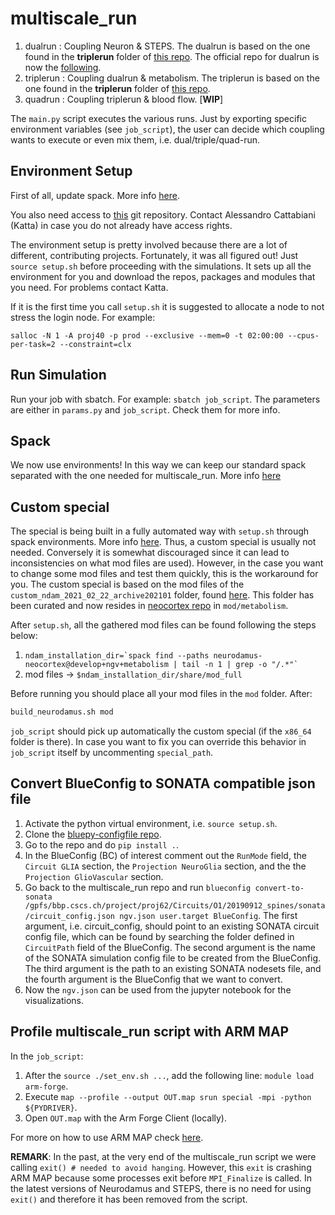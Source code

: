 # multiscale_run

1. dualrun : Coupling Neuron & STEPS. The dualrun is based on the one found in the **triplerun** folder of [this repo](https://bbpgitlab.epfl.ch/molsys/metabolismndam). The official repo for dualrun is now the [following](https://bbpgitlab.epfl.ch/molsys/dualrun).
1. triplerun : Coupling dualrun & metabolism. The triplerun is based on the one found in the **triplerun** folder of [this repo](https://bbpgitlab.epfl.ch/molsys/metabolismndam).
1. quadrun : Coupling triplerun & blood flow. [**WIP**]

The `main.py` script executes the various runs. Just by exporting specific environment variables (see `job_script`), the user can decide which coupling wants to execute or even mix them, i.e. dual/triple/quad-run.

## Environment Setup

First of all, update spack. More info [here](https://github.com/BlueBrain/spack).

You also need access to [this](https://github.com/CNS-OIST/HBP_STEPS) git repository. Contact Alessandro Cattabiani (Katta)
in case you do not already have access rights.

The environment setup is pretty involved because there are a lot of different, contributing projects. Fortunately, it was all figured out!
Just `source setup.sh` before proceeding with the simulations. It sets up all the environment for you and download the repos, packages and modules that you need.
For problems contact Katta.

If it is the first time you call `setup.sh` it is suggested to allocate a node to not stress the login node. For example:
```
salloc -N 1 -A proj40 -p prod --exclusive --mem=0 -t 02:00:00 --cpus-per-task=2 --constraint=clx
```
## Run Simulation

Run your job with sbatch. For example: `sbatch job_script`. 
The parameters are either in `params.py` and `job_script`. Check them for more info. 

## Spack

We now use environments! In this way we can keep our standard spack separated with the one needed for multiscale_run. More info [here](https://github.com/BlueBrain/spack/blob/develop/bluebrain/documentation/installing_with_environments.md)


## Custom special

 
The special is being built in a fully automated way with `setup.sh` through spack environments. More info [here](https://github.com/BlueBrain/spack/blob/develop/bluebrain/documentation/installing_with_environments.md).
Thus, a custom special is usually not needed. Conversely it is somewhat discouraged since it can lead to inconsistencies on what mod files are used). 
However, in the case you want to change some mod files and test them quickly, this is the workaround for you.
The custom special is based on the mod files of the `custom_ndam_2021_02_22_archive202101` folder, 
found [here](https://bbpgitlab.epfl.ch/molsys/metabolismndam/-/tree/main/custom_ndam_2021_02_22_archive202101). 
This folder has been curated and now resides in [neocortex repo](https://bbpgitlab.epfl.ch/hpc/sim/models/neocortex) in
`mod/metabolism`.

After `setup.sh`, all the gathered mod files can be found following the steps below:
1. ``` ndam_installation_dir=`spack find --paths neurodamus-neocortex@develop+ngv+metabolism | tail -n 1 | grep -o "/.*"` ```
1. mod files -> `$ndam_installation_dir/share/mod_full`

Before running you should place all your mod files in the `mod` folder. After:

```bash
build_neurodamus.sh mod
```

`job_script` should pick up automatically the custom special (if the `x86_64` folder is there). In case you want to fix 
you can override this behavior in `job_script` itself by uncommenting `special_path`.


## Convert BlueConfig to SONATA compatible json file

1. Activate the python virtual environment, i.e. `source setup.sh`.
1. Clone the [bluepy-configfile repo](https://bbpgitlab.epfl.ch/nse/bluepy-configfile).
1. Go to the repo and do `pip install .`.
1. In the BlueConfig (BC) of interest comment out the `RunMode` field, the `Circuit GLIA` section, the `Projection NeuroGlia` section, and the the `Projection GlioVascular` section.
1. Go back to the multiscale_run repo and run `blueconfig convert-to-sonata /gpfs/bbp.cscs.ch/project/proj62/Circuits/O1/20190912_spines/sonata/circuit_config.json ngv.json user.target BlueConfig`. The first argument, i.e. circuit_config, should point to an existing SONATA circuit config file, which can be found by searching the folder defined in `CircuitPath` field of the BlueConfig. The second argument is the name of the SONATA simulation config file to be created from the BlueConfig. The third argument is the path to an existing SONATA nodesets file, and the fourth argument is the BlueConfig that we want to convert.
1. Now the `ngv.json` can be used from the jupyter notebook for the visualizations.

## Profile multiscale_run script with ARM MAP

In the `job_script`:
1. After the `source ./set_env.sh ...`, add the following line: `module load arm-forge`.
1. Execute `map --profile --output OUT.map srun special -mpi -python ${PYDRIVER}`.
1. Open `OUT.map` with the Arm Forge Client (locally).

For more on how to use ARM MAP check [here](https://bbpteam.epfl.ch/project/spaces/pages/viewpage.action?spaceKey=BBPHPC&title=How+to+use+Arm+MAP).

**REMARK**: In the past, at the very end of the multiscale_run script we were calling `exit() # needed to avoid hanging`. However, this `exit` is crashing ARM MAP because some processes exit before `MPI_Finalize` is called. In the latest versions of Neurodamus and STEPS, there is no need for using `exit()` and therefore it has been removed from the script.
